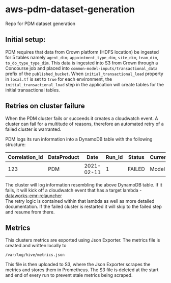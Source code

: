 # aws-pdm-dataset-generation
Repo for PDM dataset generation

## Initial setup:
PDM requires that data from Crown platform (HDFS location) be ingested for 5 tables namely `agent_dim`, `appointment_type_dim`, `site_dim`, `team_dim`, `to_do_type_type_dim`.
This data is ingested into S3 from Crown through a Concourse job and placed into `common-model-inputs/transactional_data` prefix of the `published_bucket`.
When `initial_transactional_load` property in `local.tf` is set to `true` for each environment, the `initial_transactional_load` step in the application will create tables for the initial transactional tables.


## Retries on cluster failure

When the PDM cluster fails or succeeds it creates a cloudwatch event. A cluster can fail for a multitude of reasons, therefore 
an automated retry of a failed cluster is warranted.   

PDM logs its run information into a DynamoDB table with the following structure:  

| Correlation_Id | DataProduct |    Date    | Run_Id | Status | CurrentStep | TimeToExist | Cluster_Id |   S3_Prefix_Snapshots   |   S3_Prefix_Analytical_DataSet   |   Snapshot_Type   |
|----------------|-------------|------------|--------|--------|-------------|-------------|------------|-------------------------|-------------------------------|-------------------|
|      123       |     PDM     | 2021-02-11 |    1   | FAILED |    Model    |             | j-1SM0GDS5 | path_to_snapshot_data/  | path_to_analytical_data/       |        full         | 
    
The cluster will log information resembling the above DynamoDB table. If it fails, it will kick off a cloudwatch event that has a target lambda - [dataworks-emr-relauncher](https://github.com/dwp/dataworks-emr-relauncher)   
The retry logic is contained within that lambda as well as more detailed documentation. If the failed cluster is restarted
it will skip to the failed step and resume from there. 

## Metrics

This clusters metrics are exported using Json Exporter. The metrics file is created and written locally to 
```
/var/log/hive/metrics.json
```
This file is then uploaded to S3, where the Json Exporter scrapes the metrics and stores them in Prometheus. 
The S3 file is deleted at the start and end of every run to prevent stale metrics being scraped. 